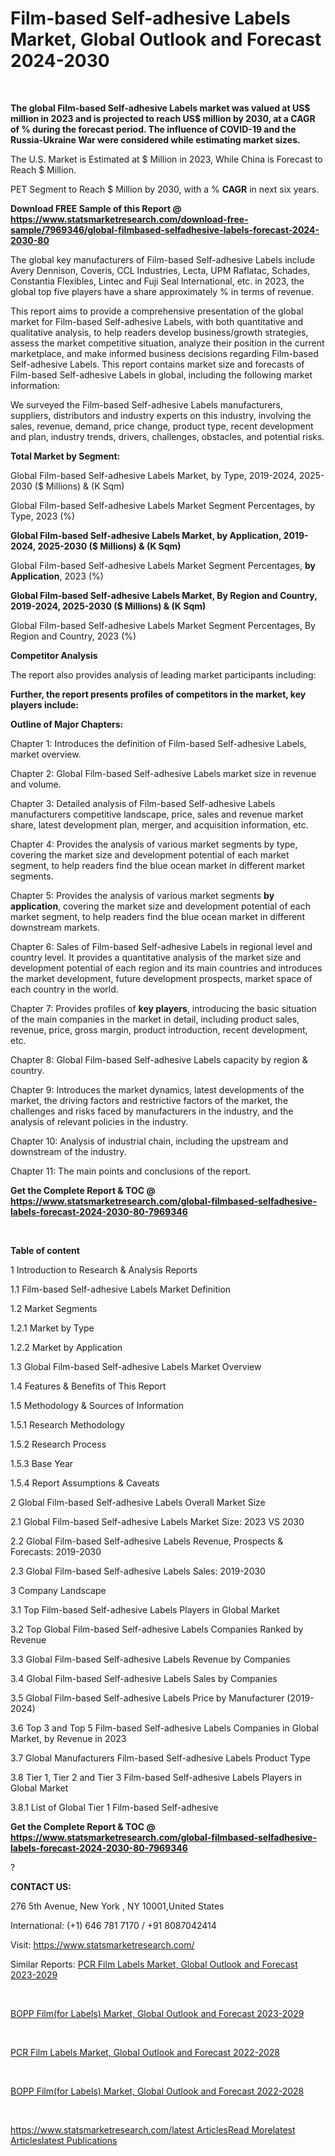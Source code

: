 <h1>Film-based Self-adhesive Labels Market, Global Outlook and Forecast 2024-2030</h1><br/><p><strong>The global Film-based Self-adhesive Labels market was valued at US$ million in 2023 and is projected to reach US$ million by 2030, at a <strong>CAGR</strong> of % during the forecast period. The influence of COVID-19 and the Russia-Ukraine War were considered while estimating market sizes.</strong></p>
 
 
 
 <p>The U.S. Market is Estimated at $ Million in 2023, While China is Forecast to Reach $ Million.</p>
 
 
 
 <p>PET Segment to Reach $ Million by 2030, with a % <strong>CAGR</strong> in next six years.</p>
 
 
 
 <p><strong>Download FREE Sample of this Report @ <a href="https://www.statsmarketresearch.com/download-free-sample/7969346/global-filmbased-selfadhesive-labels-forecast-2024-2030-80">https://www.statsmarketresearch.com/download-free-sample/7969346/global-filmbased-selfadhesive-labels-forecast-2024-2030-80</a></strong></p>
 
 
 
 <p>The global key manufacturers of Film-based Self-adhesive Labels include Avery Dennison, Coveris, CCL Industries, Lecta, UPM Raflatac, Schades, Constantia Flexibles, Lintec and Fuji Seal lnternational, etc. in 2023, the global top five players have a share approximately % in terms of revenue.</p>
 
 
 
 <p>This report aims to provide a comprehensive presentation of the global market for Film-based Self-adhesive Labels, with both quantitative and qualitative analysis, to help readers develop business/growth strategies, assess the market competitive situation, analyze their position in the current marketplace, and make informed business decisions regarding Film-based Self-adhesive Labels. This report contains market size and forecasts of Film-based Self-adhesive Labels in global, including the following market information:</p>
 
 
 
 <p>We surveyed the Film-based Self-adhesive Labels manufacturers, suppliers, distributors and industry experts on this industry, involving the sales, revenue, demand, price change, product type, recent development and plan, industry trends, drivers, challenges, obstacles, and potential risks.</p>
 
 
 
 <p><strong>Total Market by Segment:</strong></p>
 
 
 
 <p>Global Film-based Self-adhesive Labels Market, by Type, 2019-2024, 2025-2030 ($ Millions) & (K Sqm)</p>
 
 
 
 <p>Global Film-based Self-adhesive Labels Market Segment Percentages, by Type, 2023 (%)</p>
 
 
 
 <p><strong>Global Film-based Self-adhesive Labels Market, <strong>by Application</strong>, 2019-2024, 2025-2030 ($ Millions) & (K Sqm)</strong></p>
 
 
 
 <p>Global Film-based Self-adhesive Labels Market Segment Percentages, <strong>by Application</strong>, 2023 (%)</p>
 
 
 
 <p><strong>Global Film-based Self-adhesive Labels Market, By Region and Country, 2019-2024, 2025-2030 ($ Millions) & (K Sqm)</strong></p>
 
 
 
 <p>Global Film-based Self-adhesive Labels Market Segment Percentages, By Region and Country, 2023 (%)</p>
 
 
 
 <p><strong>Competitor Analysis</strong></p>
 
 
 
 <p>The report also provides analysis of leading market participants including:</p>
 
 
 
 <p><strong>Further, the report presents profiles of competitors in the market, <strong>key players</strong> include:</strong></p>
 
 
 
 <p><strong>Outline of Major Chapters:</strong></p>
 
 
 
 <p>Chapter 1: Introduces the definition of Film-based Self-adhesive Labels, market overview.</p>
 
 
 
 <p>Chapter 2: Global Film-based Self-adhesive Labels market size in revenue and volume.</p>
 
 
 
 <p>Chapter 3: Detailed analysis of Film-based Self-adhesive Labels manufacturers competitive landscape, price, sales and revenue market share, latest development plan, merger, and acquisition information, etc.</p>
 
 
 
 <p>Chapter 4: Provides the analysis of various market segments by type, covering the market size and development potential of each market segment, to help readers find the blue ocean market in different market segments.</p>
 
 
 
 <p>Chapter 5: Provides the analysis of various market segments <strong>by application</strong>, covering the market size and development potential of each market segment, to help readers find the blue ocean market in different downstream markets.</p>
 
 
 
 <p>Chapter 6: Sales of Film-based Self-adhesive Labels in regional level and country level. It provides a quantitative analysis of the market size and development potential of each region and its main countries and introduces the market development, future development prospects, market space of each country in the world.</p>
 
 
 
 <p>Chapter 7: Provides profiles of <strong>key players</strong>, introducing the basic situation of the main companies in the market in detail, including product sales, revenue, price, gross margin, product introduction, recent development, etc.</p>
 
 
 
 <p>Chapter 8: Global Film-based Self-adhesive Labels capacity by region & country.</p>
 
 
 
 <p>Chapter 9: Introduces the market dynamics, latest developments of the market, the driving factors and restrictive factors of the market, the challenges and risks faced by manufacturers in the industry, and the analysis of relevant policies in the industry.</p>
 
 
 
 <p>Chapter 10: Analysis of industrial chain, including the upstream and downstream of the industry.</p>
 
 
 
 <p>Chapter 11: The main points and conclusions of the report.</p>
 
 
 
 <div><b>Get the Complete Report & TOC @ <a href="https://www.statsmarketresearch.com/global-filmbased-selfadhesive-labels-forecast-2024-2030-80-7969346">https://www.statsmarketresearch.com/global-filmbased-selfadhesive-labels-forecast-2024-2030-80-7969346</a></b></div>
 
 
 
 <p><br />
 
 <b>Table of content</b></p>
 
 
 
 <p>1 Introduction to Research & Analysis Reports<br />
 
 1.1 Film-based Self-adhesive Labels Market Definition<br />
 
 1.2 Market Segments<br />
 
 1.2.1 Market by Type<br />
 
 1.2.2 Market by Application<br />
 
 1.3 Global Film-based Self-adhesive Labels Market Overview<br />
 
 1.4 Features & Benefits of This Report<br />
 
 1.5 Methodology & Sources of Information<br />
 
 1.5.1 Research Methodology<br />
 
 1.5.2 Research Process<br />
 
 1.5.3 Base Year<br />
 
 1.5.4 Report Assumptions & Caveats<br />
 
 2 Global Film-based Self-adhesive Labels Overall Market Size<br />
 
 2.1 Global Film-based Self-adhesive Labels Market Size: 2023 VS 2030<br />
 
 2.2 Global Film-based Self-adhesive Labels Revenue, Prospects & Forecasts: 2019-2030<br />
 
 2.3 Global Film-based Self-adhesive Labels Sales: 2019-2030<br />
 
 3 Company Landscape<br />
 
 3.1 Top Film-based Self-adhesive Labels Players in Global Market<br />
 
 3.2 Top Global Film-based Self-adhesive Labels Companies Ranked by Revenue<br />
 
 3.3 Global Film-based Self-adhesive Labels Revenue by Companies<br />
 
 3.4 Global Film-based Self-adhesive Labels Sales by Companies<br />
 
 3.5 Global Film-based Self-adhesive Labels Price by Manufacturer (2019-2024)<br />
 
 3.6 Top 3 and Top 5 Film-based Self-adhesive Labels Companies in Global Market, by Revenue in 2023<br />
 
 3.7 Global Manufacturers Film-based Self-adhesive Labels Product Type<br />
 
 3.8 Tier 1, Tier 2 and Tier 3 Film-based Self-adhesive Labels Players in Global Market<br />
 
 3.8.1 List of Global Tier 1 Film-based Self-adhesive</p>
 
 
 
 <div><b>Get the Complete Report & TOC @ <a href="https://www.statsmarketresearch.com/global-filmbased-selfadhesive-labels-forecast-2024-2030-80-7969346">https://www.statsmarketresearch.com/global-filmbased-selfadhesive-labels-forecast-2024-2030-80-7969346</a></b></div>
 
 
 
 <p>? </p>
 
 
 
 <p><b>CONTACT US:</b><br />
 
 276 5th Avenue, New York , NY 10001,United States<br />
 
 International: (+1) 646 781 7170 / +91 8087042414<br />
 
 Visit: <a href="https://www.statsmarketresearch.com/">https://www.statsmarketresearch.com/</a><br />
 
 Similar Reports: <a href="https://www.statsmarketresearch.com/global-filmbased-selfadhesive-labels-forecast-2024-2030-80-7969346">PCR Film Labels Market, Global Outlook and Forecast 2023-2029</a><br />
 
 <br />
 
 <a href="https://www.statsmarketresearch.com/global-filmbased-selfadhesive-labels-forecast-2024-2030-80-7969346">BOPP Film(for Labels) Market, Global Outlook and Forecast 2023-2029</a><br />
 
 <br />
 
 <a href="https://www.statsmarketresearch.com/global-filmbased-selfadhesive-labels-forecast-2024-2030-80-7969346">PCR Film Labels Market, Global Outlook and Forecast 2022-2028</a><br />
 
 <br />
 
 <a href="https://www.statsmarketresearch.com/global-filmbased-selfadhesive-labels-forecast-2024-2030-80-7969346">BOPP Film(for Labels) Market, Global Outlook and Forecast 2022-2028</a><br />
 
 <br />
 
 <a href="https://gyeongbokgung.com">https://www.statsmarketresearch.com/</a><a href="https://hallyeomaritime.com">latest Articles</a><a href="https://jingwansa.com">Read More</a><a href="https://nguoiviet.jp/">latest Articles</a><a href="https://www.intelmarketresearch.com/">latest Publications</a></p>